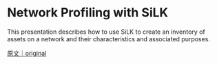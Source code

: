 
# Network Profiling with SiLK

This presentation describes how to use SiLK to create an inventory of assets on a network and their characteristics and associated purposes.

[原文｜original](https://insights.sei.cmu.edu/library/network-profiling-with-silk/)
        